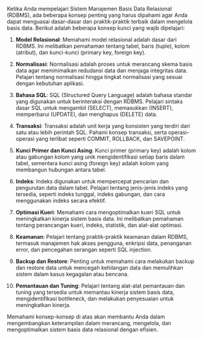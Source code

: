 Ketika Anda mempelajari Sistem Manajemen Basis Data Relasional (RDBMS), ada beberapa konsep penting yang harus dipahami agar Anda dapat menguasai dasar-dasar dan praktik-praktik terbaik dalam mengelola basis data. Berikut adalah beberapa konsep kunci yang wajib dipelajari:

1. **Model Relasional**: Memahami model relasional adalah dasar dari RDBMS. Ini melibatkan pemahaman tentang tabel, baris (tuple), kolom (atribut), dan kunci-kunci (primary key, foreign key).

2. **Normalisasi**: Normalisasi adalah proses untuk merancang skema basis data agar meminimalkan redudansi data dan menjaga integritas data. Pelajari tentang normalisasi hingga tingkat normalisasi yang sesuai dengan kebutuhan aplikasi.

3. **Bahasa SQL**: SQL (Structured Query Language) adalah bahasa standar yang digunakan untuk berinteraksi dengan RDBMS. Pelajari sintaks dasar SQL untuk mengambil (SELECT), memasukkan (INSERT), memperbarui (UPDATE), dan menghapus (DELETE) data.

4. **Transaksi**: Transaksi adalah unit kerja yang konsisten yang terdiri dari satu atau lebih perintah SQL. Pahami konsep transaksi, serta operasi-operasi yang terlibat seperti COMMIT, ROLLBACK, dan SAVEPOINT.

5. **Kunci Primer dan Kunci Asing**: Kunci primer (primary key) adalah kolom atau gabungan kolom yang unik mengidentifikasi setiap baris dalam tabel, sementara kunci asing (foreign key) adalah kolom yang membangun hubungan antara tabel.

6. **Indeks**: Indeks digunakan untuk mempercepat pencarian dan pengurutan data dalam tabel. Pelajari tentang jenis-jenis indeks yang tersedia, seperti indeks tunggal, indeks gabungan, dan cara menggunakan indeks secara efektif.

7. **Optimasi Kueri**: Memahami cara mengoptimalkan kueri SQL untuk meningkatkan kinerja sistem basis data. Ini melibatkan pemahaman tentang perancangan kueri, indeks, statistik, dan alat-alat optimasi.

8. **Keamanan**: Pelajari tentang praktik-praktik keamanan dalam RDBMS, termasuk manajemen hak akses pengguna, enkripsi data, penanganan error, dan pencegahan serangan seperti SQL injection.

9. **Backup dan Restore**: Penting untuk memahami cara melakukan backup dan restore data untuk mencegah kehilangan data dan memulihkan sistem dalam kasus kegagalan atau bencana.

10. **Pemantauan dan Tuning**: Pelajari tentang alat-alat pemantauan dan tuning yang tersedia untuk memantau kinerja sistem basis data, mengidentifikasi bottleneck, dan melakukan penyesuaian untuk meningkatkan kinerja.

Memahami konsep-konsep di atas akan membantu Anda dalam mengembangkan keterampilan dalam merancang, mengelola, dan mengoptimalkan sistem basis data relasional dengan efisien.